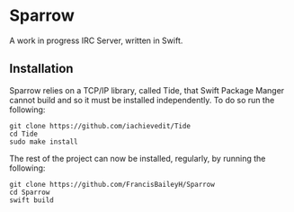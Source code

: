 # Sparrow

A work in progress IRC Server, written in Swift.

## Installation

Sparrow relies on a TCP/IP library, called Tide, that Swift Package Manger cannot build and so it must be installed independently. To do so run the following:

```
git clone https://github.com/iachievedit/Tide
cd Tide
sudo make install
```

The rest of the project can now be installed, regularly, by running the following:

```
git clone https://github.com/FrancisBaileyH/Sparrow
cd Sparrow
swift build
```
